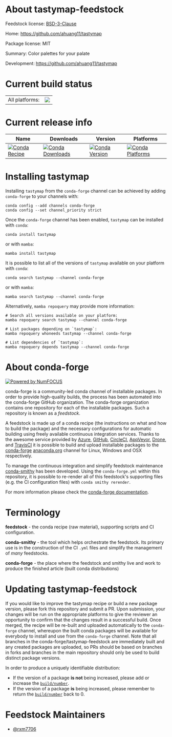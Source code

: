 About tastymap-feedstock
========================

Feedstock license: [BSD-3-Clause](https://github.com/conda-forge/tastymap-feedstock/blob/main/LICENSE.txt)

Home: https://github.com/ahuang11/tastymap

Package license: MIT

Summary: Color palettes for your palate

Development: https://github.com/ahuang11/tastymap

Current build status
====================


<table><tr><td>All platforms:</td>
    <td>
      <a href="https://dev.azure.com/conda-forge/feedstock-builds/_build/latest?definitionId=21229&branchName=main">
        <img src="https://dev.azure.com/conda-forge/feedstock-builds/_apis/build/status/tastymap-feedstock?branchName=main">
      </a>
    </td>
  </tr>
</table>

Current release info
====================

| Name | Downloads | Version | Platforms |
| --- | --- | --- | --- |
| [![Conda Recipe](https://img.shields.io/badge/recipe-tastymap-green.svg)](https://anaconda.org/conda-forge/tastymap) | [![Conda Downloads](https://img.shields.io/conda/dn/conda-forge/tastymap.svg)](https://anaconda.org/conda-forge/tastymap) | [![Conda Version](https://img.shields.io/conda/vn/conda-forge/tastymap.svg)](https://anaconda.org/conda-forge/tastymap) | [![Conda Platforms](https://img.shields.io/conda/pn/conda-forge/tastymap.svg)](https://anaconda.org/conda-forge/tastymap) |

Installing tastymap
===================

Installing `tastymap` from the `conda-forge` channel can be achieved by adding `conda-forge` to your channels with:

```
conda config --add channels conda-forge
conda config --set channel_priority strict
```

Once the `conda-forge` channel has been enabled, `tastymap` can be installed with `conda`:

```
conda install tastymap
```

or with `mamba`:

```
mamba install tastymap
```

It is possible to list all of the versions of `tastymap` available on your platform with `conda`:

```
conda search tastymap --channel conda-forge
```

or with `mamba`:

```
mamba search tastymap --channel conda-forge
```

Alternatively, `mamba repoquery` may provide more information:

```
# Search all versions available on your platform:
mamba repoquery search tastymap --channel conda-forge

# List packages depending on `tastymap`:
mamba repoquery whoneeds tastymap --channel conda-forge

# List dependencies of `tastymap`:
mamba repoquery depends tastymap --channel conda-forge
```


About conda-forge
=================

[![Powered by
NumFOCUS](https://img.shields.io/badge/powered%20by-NumFOCUS-orange.svg?style=flat&colorA=E1523D&colorB=007D8A)](https://numfocus.org)

conda-forge is a community-led conda channel of installable packages.
In order to provide high-quality builds, the process has been automated into the
conda-forge GitHub organization. The conda-forge organization contains one repository
for each of the installable packages. Such a repository is known as a *feedstock*.

A feedstock is made up of a conda recipe (the instructions on what and how to build
the package) and the necessary configurations for automatic building using freely
available continuous integration services. Thanks to the awesome service provided by
[Azure](https://azure.microsoft.com/en-us/services/devops/), [GitHub](https://github.com/),
[CircleCI](https://circleci.com/), [AppVeyor](https://www.appveyor.com/),
[Drone](https://cloud.drone.io/welcome), and [TravisCI](https://travis-ci.com/)
it is possible to build and upload installable packages to the
[conda-forge](https://anaconda.org/conda-forge) [anaconda.org](https://anaconda.org/)
channel for Linux, Windows and OSX respectively.

To manage the continuous integration and simplify feedstock maintenance
[conda-smithy](https://github.com/conda-forge/conda-smithy) has been developed.
Using the ``conda-forge.yml`` within this repository, it is possible to re-render all of
this feedstock's supporting files (e.g. the CI configuration files) with ``conda smithy rerender``.

For more information please check the [conda-forge documentation](https://conda-forge.org/docs/).

Terminology
===========

**feedstock** - the conda recipe (raw material), supporting scripts and CI configuration.

**conda-smithy** - the tool which helps orchestrate the feedstock.
                   Its primary use is in the construction of the CI ``.yml`` files
                   and simplify the management of *many* feedstocks.

**conda-forge** - the place where the feedstock and smithy live and work to
                  produce the finished article (built conda distributions)


Updating tastymap-feedstock
===========================

If you would like to improve the tastymap recipe or build a new
package version, please fork this repository and submit a PR. Upon submission,
your changes will be run on the appropriate platforms to give the reviewer an
opportunity to confirm that the changes result in a successful build. Once
merged, the recipe will be re-built and uploaded automatically to the
`conda-forge` channel, whereupon the built conda packages will be available for
everybody to install and use from the `conda-forge` channel.
Note that all branches in the conda-forge/tastymap-feedstock are
immediately built and any created packages are uploaded, so PRs should be based
on branches in forks and branches in the main repository should only be used to
build distinct package versions.

In order to produce a uniquely identifiable distribution:
 * If the version of a package **is not** being increased, please add or increase
   the [``build/number``](https://docs.conda.io/projects/conda-build/en/latest/resources/define-metadata.html#build-number-and-string).
 * If the version of a package **is** being increased, please remember to return
   the [``build/number``](https://docs.conda.io/projects/conda-build/en/latest/resources/define-metadata.html#build-number-and-string)
   back to 0.

Feedstock Maintainers
=====================

* [@rxm7706](https://github.com/rxm7706/)

